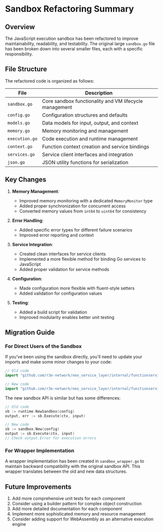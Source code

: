 # Sandbox Refactoring Summary

## Overview

The JavaScript execution sandbox has been refactored to improve maintainability, readability, and testability. The original large `sandbox.go` file has been broken down into several smaller files, each with a specific responsibility.

## File Structure

The refactored code is organized as follows:

| File | Description |
|------|-------------|
| `sandbox.go` | Core sandbox functionality and VM lifecycle management |
| `config.go` | Configuration structures and defaults |
| `models.go` | Data models for input, output, and context |
| `memory.go` | Memory monitoring and management |
| `execution.go` | Code execution and runtime management |
| `context.go` | Function context creation and service bindings |
| `services.go` | Service client interfaces and integration |
| `json.go` | JSON utility functions for serialization |

## Key Changes

1. **Memory Management**:
   - Improved memory monitoring with a dedicated `MemoryMonitor` type
   - Added proper synchronization for concurrent access
   - Converted memory values from `int64` to `uint64` for consistency

2. **Error Handling**:
   - Added specific error types for different failure scenarios
   - Improved error reporting and context

3. **Service Integration**:
   - Created clean interfaces for service clients
   - Implemented a more flexible method for binding Go services to JavaScript
   - Added proper validation for service methods

4. **Configuration**:
   - Made configuration more flexible with fluent-style setters
   - Added validation for configuration values

5. **Testing**:
   - Added a build script for validation
   - Improved modularity enables better unit testing

## Migration Guide

### For Direct Users of the Sandbox

If you've been using the sandbox directly, you'll need to update your imports and make some minor changes to your code:

```go
// Old code
import "github.com/r3e-network/neo_service_layer/internal/functionservice/runtime"

// New code
import "github.com/r3e-network/neo_service_layer/internal/functionservice/runtime/sandbox"
```

The new sandbox API is similar but has some differences:

```go
// Old code
sb := runtime.NewSandbox(config)
output, err := sb.Execute(ctx, input)

// New code
sb := sandbox.New(config)
output := sb.Execute(ctx, input)
// Check output.Error for execution errors
```

### For Wrapper Implementation

A wrapper implementation has been created in `sandbox_wrapper.go` to maintain backward compatibility with the original sandbox API. This wrapper translates between the old and new data structures.

## Future Improvements

1. Add more comprehensive unit tests for each component
2. Consider using a builder pattern for complex object construction
3. Add more detailed documentation for each component
4. Implement more sophisticated memory and resource management
5. Consider adding support for WebAssembly as an alternative execution engine 